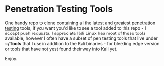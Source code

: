 # Penetration Testing Tools

One handy repo to clone containing all the latest and greatest [penetration testing](https://www.aptive.co.uk/penetration-testing/) tools, if you want you'd like to see a tool added to this repo - I accept push requests. I appreciate Kali Linux has most of these tools available, however I often have a subset of pen testing tools that live under **~/Tools** that I use in addition to the Kali binaries - for bleeding edge version or tools that have not yest found their way into Kali yet.   

Enjoy.
